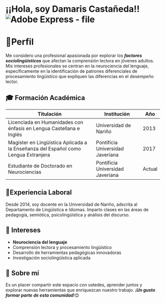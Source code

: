  
# **¡¡Hola, soy Damaris Castañeda!!**  ![Adobe Express - file](https://github.com/user-attachments/assets/84f22e8b-d40c-4093-8c44-742710baeb61)

# 🌟**Perfil**

Me considero una profesional apasionada por explorar los ***factores sociolingüísticos*** que afectan la comprensión lectora en jóvenes adultos. Mis intereses profesionales se centran en la neurociencia del lenguaje, específicamente en la identificación de patrones diferenciales de procesamiento lingüístico que expliquen las diferencias en el desempeño lector.


## 🎓 **Formación Académica**

 
| **Titulación**                                                    | **Institución**                  | **Año**  |
|-------------------------------------------------------------------|----------------------------------|----------|
| Licenciada en Humanidades con énfasis en Lengua Castellana e Inglés | Universidad de Nariño            | 2013     |
| Magíster en Lingüística Aplicada a la Enseñanza del Español como Lengua Extranjera | Pontificia Universidad Javeriana | 2017     |
| Estudiante de Doctorado en Neurociencias                            | Pontificia Universidad Javeriana | Actual   | 


## 💼**Experiencia Laboral**


Desde 2014, soy docente en la Universidad de Nariño, adscrita al Departamento de Lingüística e Idiomas. Imparto clases en las áreas de pedagogía, semiótica, psicolingüística y análisis del discurso.


## 🌱 **Intereses**  

- **Neurociencia del lenguaje**  
- Comprensión lectora y procesamiento lingüístico  
- Desarrollo de herramientas pedagógicas innovadoras  
- Investigación sociolingüística aplicada

  
## 🤝 Sobre mí 

Es un placer compartir este espacio con ustedes, aprender juntos y explorar nuevas herramientas que enriquezcan nuestro trabajo. 
¡***Un gusto formar parte de esta comunidad***!😊

